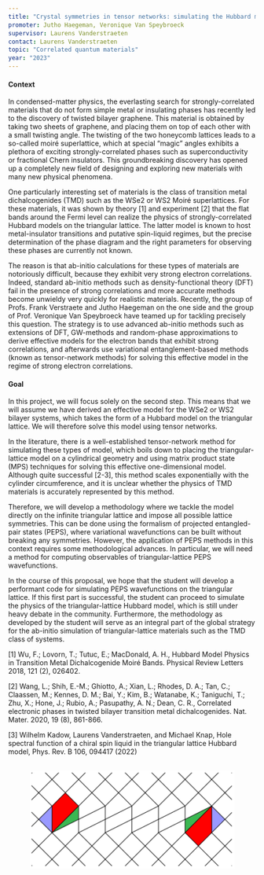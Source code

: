 ```yaml
---
title: "Crystal symmetries in tensor networks: simulating the Hubbard model on the triangular lattice"
promoter: Jutho Haegeman, Veronique Van Speybroeck
supervisor: Laurens Vanderstraeten
contact: Laurens Vanderstraeten
topic: "Correlated quantum materials"
year: "2023"
---
```


#### Context

In condensed-matter physics, the everlasting search for strongly-correlated materials that do not form simple metal or insulating phases has recently led to the discovery of twisted bilayer graphene. This material is obtained by taking two sheets of graphene, and placing them on top of each other with a small twisting angle. The twisting of the two honeycomb lattices leads to a so-called moiré superlattice, which at special “magic” angles exhibits a plethora of exciting strongly-correlated phases such as superconductivity or fractional Chern insulators. This groundbreaking discovery has opened up a completely new field of designing and exploring new materials with many new physical phenomena.

One particularly interesting set of materials is the class of transition metal dichalcogenides (TMD) such as the WSe2 or WS2 Moiré superlattices. For these materials, it was shown by theory [1] and experiment [2] that the flat bands around the Fermi level can realize the physics of strongly-correlated Hubbard models on the triangular lattice. The latter model is known to host metal-insulator transitions and putative spin-liquid regimes, but the precise determination of the phase diagram and the right parameters for observing these phases are currently not known.

The reason is that ab-initio calculations for these types of materials are notoriously difficult, because they exhibit very strong electron correlations. Indeed, standard ab-initio methods such as density-functional theory (DFT) fail in the presence of strong correlations and more accurate methods become unwieldy very quickly for realistic materials. Recently, the group of Profs. Frank Verstraete and Jutho Haegeman on the one side and the group of Prof. Veronique Van Speybroeck have teamed up for tackling precisely this question. The strategy is to use advanced ab-initio methods such as extensions of DFT, GW-methods and random-phase approximations to derive effective models for the electron bands that exhibit strong correlations, and afterwards use variational entanglement-based methods (known as tensor-network methods) for solving this effective model in the regime of strong electron correlations.


#### Goal

In this project, we will focus solely on the second step. This means that we will assume we have derived an effective model for the WSe2 or WS2 bilayer systems, which takes the form of a Hubbard model on the triangular lattice. We will therefore solve this model using tensor networks.

In the literature, there is a well-established tensor-network method for simulating these types of model, which boils down to placing the triangular-lattice model on a cylindrical geometry and using matrix product state (MPS) techniques for solving this effective one-dimensional model. Although quite successful [2-3], this method scales exponentially with the cylinder circumference, and it is unclear whether the physics of TMD materials is accurately represented by this method.

Therefore, we will develop a methodology where we tackle the model directly on the infinite triangular lattice and impose all possible lattice symmetries. This can be done using the formalism of projected entangled-pair states (PEPS), where variational wavefunctions can be built without breaking any symmetries. However, the application of PEPS methods in this context requires some methodological advances. In particular, we will need a method for computing observables of triangular-lattice PEPS wavefunctions.

In the course of this proposal, we hope that the student will develop a performant code for simulating PEPS wavefunctions on the triangular lattice. If this first part is successful, the student can proceed to simulate the physics of the triangular-lattice Hubbard model, which is still under heavy debate in the community. Furthermore, the methodology as developed by the student will serve as an integral part of the global strategy for the ab-initio simulation of triangular-lattice materials such as the TMD class of systems.

[1] Wu, F.; Lovorn, T.; Tutuc, E.; MacDonald, A. H., Hubbard Model Physics in Transition Metal Dichalcogenide Moiré Bands. Physical Review Letters 2018, 121 (2), 026402.

[2] Wang, L.; Shih, E.-M.; Ghiotto, A.; Xian, L.; Rhodes, D. A.; Tan, C.; Claassen, M.; Kennes, D. M.; Bai, Y.; Kim, B.; Watanabe, K.; Taniguchi, T.; Zhu, X.; Hone, J.; Rubio, A.; Pasupathy, A. N.; Dean, C. R., Correlated electronic phases in twisted bilayer transition metal dichalcogenides. Nat. Mater. 2020, 19 (8), 861-866.

[3] Wilhelm Kadow, Laurens Vanderstraeten, and Michael Knap, Hole spectral function of a chiral spin liquid in the triangular lattice Hubbard model, Phys. Rev. B 106, 094417 (2022)

<p style="text-align: center;"><img alt="Defects in top codes" src="/images/thesistopics/2023JBridgeman2-1.png" style="height:200px; width:417px; padding:1rem" /></p>
